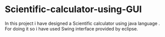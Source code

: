 # Scientific-calculator-using-GUI
In this project i have designed a Scientific calculator using java language . For doing it so i have used Swing interface provided by eclipse.
